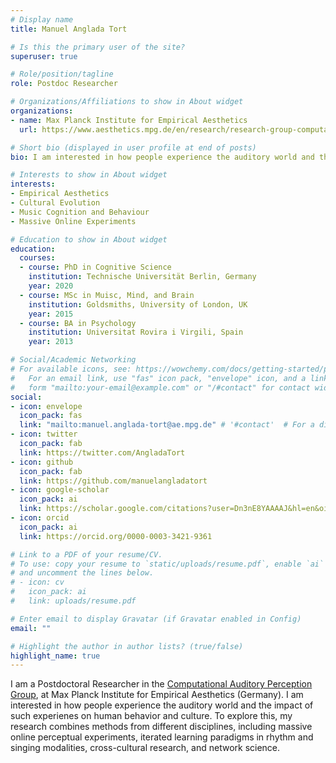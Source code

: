 ```yaml
---
# Display name
title: Manuel Anglada Tort

# Is this the primary user of the site?
superuser: true

# Role/position/tagline
role: Postdoc Researcher

# Organizations/Affiliations to show in About widget
organizations:
- name: Max Planck Institute for Empirical Aesthetics
  url: https://www.aesthetics.mpg.de/en/research/research-group-computational-auditory-perception.html

# Short bio (displayed in user profile at end of posts)
bio: I am interested in how people experience the auditory world and the impact of these experienes on human behavior and culture. To explore this, my research combines methods from different disciplines, including massive online perceptual experiments, iterated learning paradigms in rhythm and singing modalities, cross-cultural research, and network science.

# Interests to show in About widget
interests:
- Empirical Aesthetics
- Cultural Evolution
- Music Cognition and Behaviour
- Massive Online Experiments

# Education to show in About widget
education:
  courses:
  - course: PhD in Cognitive Science
    institution: Technische Universität Berlin, Germany
    year: 2020
  - course: MSc in Muisc, Mind, and Brain
    institution: Goldsmiths, University of London, UK
    year: 2015
  - course: BA in Psychology
    institution: Universitat Rovira i Virgili, Spain
    year: 2013

# Social/Academic Networking
# For available icons, see: https://wowchemy.com/docs/getting-started/page-builder/#icons
#   For an email link, use "fas" icon pack, "envelope" icon, and a link in the
#   form "mailto:your-email@example.com" or "/#contact" for contact widget.
social:
- icon: envelope
  icon_pack: fas
  link: "mailto:manuel.anglada-tort@ae.mpg.de" # '#contact'  # For a direct email link, use "mailto:test@example.org".
- icon: twitter
  icon_pack: fab
  link: https://twitter.com/AngladaTort
- icon: github
  icon_pack: fab
  link: https://github.com/manuelangladatort
- icon: google-scholar
  icon_pack: ai
  link: https://scholar.google.com/citations?user=Dn3nE8YAAAAJ&hl=en&oi=ao
- icon: orcid
  icon_pack: ai
  link: https://orcid.org/0000-0003-3421-9361

# Link to a PDF of your resume/CV.
# To use: copy your resume to `static/uploads/resume.pdf`, enable `ai` icons in `params.toml`, 
# and uncomment the lines below.
# - icon: cv
#   icon_pack: ai
#   link: uploads/resume.pdf

# Enter email to display Gravatar (if Gravatar enabled in Config)
email: ""

# Highlight the author in author lists? (true/false)
highlight_name: true
---
```


I am a Postdoctoral Researcher in the [Computational Auditory Perception Group](https://www.aesthetics.mpg.de/en/research/research-group-computational-auditory-perception.html), at Max Planck Institute for Empirical Aesthetics (Germany). I am interested in how people experience the auditory world and the impact of such experienes on human behavior and culture. To explore this, my research combines methods from different disciplines, including massive online perceptual experiments, iterated learning paradigms in rhythm and singing modalities, cross-cultural research, and network science.
